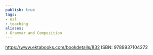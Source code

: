 ```yaml
---
publish: true
tags:
- esl
- teaching
aliases:
- Grammar and Composition
---
```


https://www.ektabooks.com/bookdetails/832
ISBN: 9789937104272